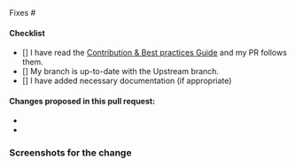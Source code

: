 <!-- Add the issue number that is fixed by this PR (In the form Fixes #45) -->
Fixes #

#### Checklist

- [] I have read the [Contribution & Best practices Guide](https://blog.fossasia.org/open-source-developer-guide-and-best-practices-at-fossasia) and my PR follows them.
- [] My branch is up-to-date with the Upstream branch.
- [] I have added necessary documentation (if appropriate)

#### Changes proposed in this pull request:

-
-

### Screenshots for the change
